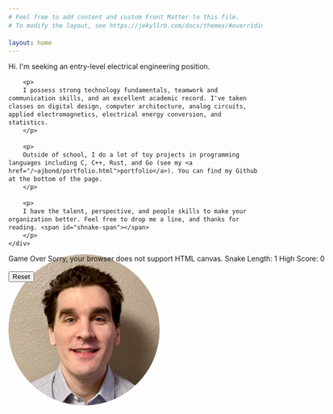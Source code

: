 ```yaml
---
# Feel free to add content and custom Front Matter to this file.
# To modify the layout, see https://jekyllrb.com/docs/themes/#overriding-theme-defaults

layout: home
---
```


<link rel="stylesheet" href="shnake.css">

<div class="my-container">
    <div>
        <p>
        Hi. I'm seeking an entry-level electrical engineering position.
        </p>

        <p>
        I possess strong technology fundamentals, teamwork and communication skills, and an excellent academic record. I've taken classes on digital design, computer architecture, analog circuits, applied electromagnetics, electrical energy conversion, and statistics.
        </p>

        <p>
        Outside of school, I do a lot of toy projects in programming languages including C, C++, Rust, and Go (see my <a href="/~ajbond/portfolio.html">portfolio</a>). You can find my Github at the bottom of the page.
        </p>

        <p>
        I have the talent, perspective, and people skills to make your organization better. Feel free to drop me a line, and thanks for reading. <span id="shnake-span"></span>
        </p>
    </div>
</div>
<div id="shnake-wrapper">
    <img src="headshot2.png" alt="That's me." id="image" width="300" style="border-radius: 50%; position:absolute"/>
    <div id="shnake" style="position: absolute;">
        <span id="gameOver">Game Over</span>
        <canvas id="snakeCanvas" width="300" height="300">
        Sorry, your browser does not support HTML canvas.
        </canvas>
        <span id="snakeLength">Snake Length: 1</span>
        <span id="highScore">High Score: 0</span>
        <br><br>
        <button type="button" id="resetButton">Reset</button>
    </div>
</div>
<script src="nativeExtensions.js"></script>
<script src="serpent.js"></script>
<script src="game.js"></script>
<script src="play.js"></script>
<script>
var $shnake = document.getElementById("shnake");
var $wrapper = document.getElementById("shnake-wrapper");
var $image = document.getElementById("image");
var hasMouseEnterHandler = true;

var images = ["headshot2.png", "blinky.png", "sr_latch.png"];
var image_idx = 0;

$wrapper.addEventListener("mouseenter", showShnake);
$wrapper.addEventListener("mouseleave", hideShnake);

// $wrapper.addEventListener("click", toggleMouseEnterEvent);
//
// function toggleMouseEnterEvent() {
//     if (hasMouseEnterHandler) {
//         $wrapper.removeEventListener("mouseleave", hideShnake);
//         hasMouseEnterHandler = false;
//     } else {
//         $wrapper.addEventListener("mouseleave", hideShnake);
//         hasMouseEnterHandler = true;
//     }
// }

function showShnake() {
    $shnake.style.visibility = "visible";
    $image.style.visibility = "hidden";
    image_idx = (image_idx + 1) % images.length;
    $image.src = images[image_idx];
}

function hideShnake() {
    $shnake.style.visibility = "hidden";
    $image.style.visibility = "visible";
}
</script>
